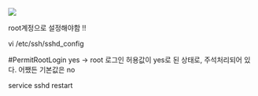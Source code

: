 ![](https://velog.velcdn.com/images/sunblock99/post/b9028f7f-7302-4276-9d38-7ba3f9746a30/image.png)

root계정으로 설정해야함 !!

vi /etc/ssh/sshd_config

#PermitRootLogin yes
→ root 로그인 허용값이 yes로 된 상태로, 주석처리되어 있다. 어쨌든 기본값은 no

service sshd restart
